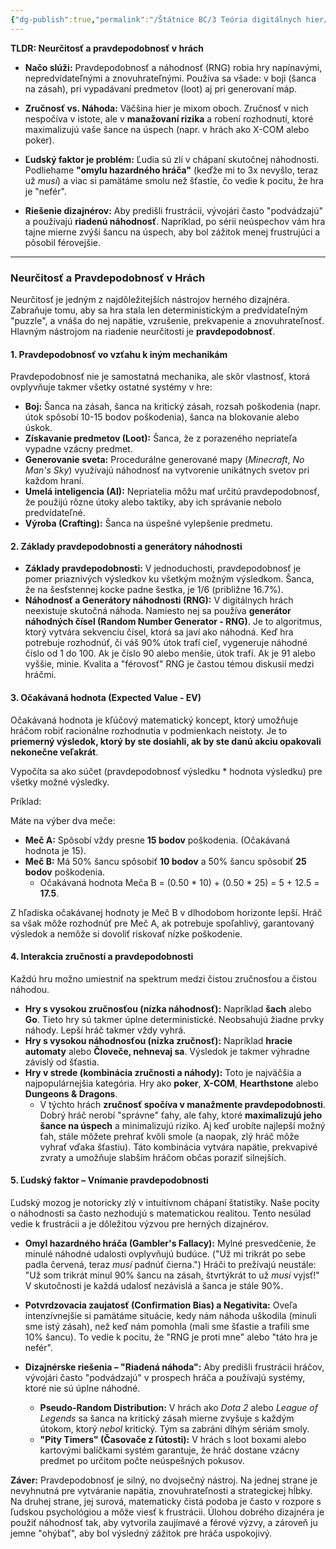 ```yaml
---
{"dg-publish":true,"permalink":"/Štátnice BC/3 Teória digitálnych hier/15 Neurčitosť a pravdepodobnosť v hrách/","created":"2025-06-20T21:50:03.074+02:00","updated":"2025-06-28T19:47:39.932+02:00"}
---
```


**TLDR: Neurčitosť a pravdepodobnosť v hrách**

- **Načo slúži:** Pravdepodobnosť a náhodnosť (RNG) robia hry napínavými, nepredvídateľnými a znovuhrateľnými. Používa sa všade: v boji (šanca na zásah), pri vypadávaní predmetov (loot) aj pri generovaní máp.
    
- **Zručnosť vs. Náhoda:** Väčšina hier je mixom oboch. Zručnosť v nich nespočíva v istote, ale v **manažovaní rizika** a robení rozhodnutí, ktoré maximalizujú vaše šance na úspech (napr. v hrách ako X-COM alebo poker).
    
- **Ľudský faktor je problém:** Ľudia sú zlí v chápaní skutočnej náhodnosti. Podliehame **"omylu hazardného hráča"** (keďže mi to 3x nevyšlo, teraz už _musí_) a viac si pamätáme smolu než šťastie, čo vedie k pocitu, že hra je "nefér".
    
- **Riešenie dizajnérov:** Aby predišli frustrácii, vývojári často "podvádzajú" a používajú **riadenú náhodnosť**. Napríklad, po sérii neúspechov vám hra tajne mierne zvýši šancu na úspech, aby bol zážitok menej frustrujúci a pôsobil férovejšie.

---

### **Neurčitosť a Pravdepodobnosť v Hrách**

Neurčitosť je jedným z najdôležitejších nástrojov herného dizajnéra. Zabraňuje tomu, aby sa hra stala len deterministickým a predvídateľným "puzzle", a vnáša do nej napätie, vzrušenie, prekvapenie a znovuhrateľnosť. Hlavným nástrojom na riadenie neurčitosti je **pravdepodobnosť**.

#### **1. Pravdepodobnosť vo vzťahu k iným mechanikám**

Pravdepodobnosť nie je samostatná mechanika, ale skôr vlastnosť, ktorá ovplyvňuje takmer všetky ostatné systémy v hre:

- **Boj:** Šanca na zásah, šanca na kritický zásah, rozsah poškodenia (napr. útok spôsobí 10-15 bodov poškodenia), šanca na blokovanie alebo úskok.
- **Získavanie predmetov (Loot):** Šanca, že z porazeného nepriateľa vypadne vzácny predmet.
- **Generovanie sveta:** Procedurálne generované mapy (_Minecraft_, _No Man's Sky_) využívajú náhodnosť na vytvorenie unikátnych svetov pri každom hraní.
- **Umelá inteligencia (AI):** Nepriatelia môžu mať určitú pravdepodobnosť, že použijú rôzne útoky alebo taktiky, aby ich správanie nebolo predvídateľné.
- **Výroba (Crafting):** Šanca na úspešné vylepšenie predmetu.

#### **2. Základy pravdepodobnosti a generátory náhodnosti**

- **Základy pravdepodobnosti:** V jednoduchosti, pravdepodobnosť je pomer priaznivých výsledkov ku všetkým možným výsledkom. Šanca, že na šesťstennej kocke padne šestka, je 1/6 (približne 16.7%).
- **Náhodnosť a Generátory náhodnosti (RNG):** V digitálnych hrách neexistuje skutočná náhoda. Namiesto nej sa používa **generátor náhodných čísel (Random Number Generator - RNG)**. Je to algoritmus, ktorý vytvára sekvenciu čísel, ktorá sa javí ako náhodná. Keď hra potrebuje rozhodnúť, či váš 90% útok trafí cieľ, vygeneruje náhodné číslo od 1 do 100. Ak je číslo 90 alebo menšie, útok trafí. Ak je 91 alebo vyššie, minie. Kvalita a "férovosť" RNG je častou témou diskusií medzi hráčmi.

#### **3. Očakávaná hodnota (Expected Value - EV)**

Očakávaná hodnota je kľúčový matematický koncept, ktorý umožňuje hráčom robiť racionálne rozhodnutia v podmienkach neistoty. Je to **priemerný výsledok, ktorý by ste dosiahli, ak by ste danú akciu opakovali nekonečne veľakrát**.

Vypočíta sa ako súčet (pravdepodobnosť výsledku * hodnota výsledku) pre všetky možné výsledky.

Príklad:

Máte na výber dva meče:

- **Meč A:** Spôsobí vždy presne **15 bodov** poškodenia. (Očakávaná hodnota je 15).
- **Meč B:** Má 50% šancu spôsobiť **10 bodov** a 50% šancu spôsobiť **25 bodov** poškodenia.
    - Očakávaná hodnota Meča B = (0.50 * 10) + (0.50 * 25) = 5 + 12.5 = **17.5**.

Z hľadiska očakávanej hodnoty je Meč B v dlhodobom horizonte lepší. Hráč sa však môže rozhodnúť pre Meč A, ak potrebuje spoľahlivý, garantovaný výsledok a nemôže si dovoliť riskovať nízke poškodenie.
#### **4. Interakcia zručností a pravdepodobnosti**

Každú hru možno umiestniť na spektrum medzi čistou zručnosťou a čistou náhodou.

- **Hry s vysokou zručnosťou (nízka náhodnosť):** Napríklad **šach** alebo **Go**. Tieto hry sú takmer úplne deterministické. Neobsahujú žiadne prvky náhody. Lepší hráč takmer vždy vyhrá.
- **Hry s vysokou náhodnosťou (nízka zručnosť):** Napríklad **hracie automaty** alebo **Človeče, nehnevaj sa**. Výsledok je takmer výhradne závislý od šťastia.
- **Hry v strede (kombinácia zručnosti a náhody):** Toto je najväčšia a najpopulárnejšia kategória. Hry ako **poker**, **X-COM**, **Hearthstone** alebo **Dungeons & Dragons**.
    - V týchto hrách **zručnosť spočíva v manažmente pravdepodobnosti**. Dobrý hráč nerobí "správne" ťahy, ale ťahy, ktoré **maximalizujú jeho šance na úspech** a minimalizujú riziko. Aj keď urobíte najlepší možný ťah, stále môžete prehrať kvôli smole (a naopak, zlý hráč môže vyhrať vďaka šťastiu). Táto kombinácia vytvára napätie, prekvapivé zvraty a umožňuje slabším hráčom občas poraziť silnejších.

#### **5. Ľudský faktor – Vnímanie pravdepodobnosti**

Ľudský mozog je notoricky zlý v intuitívnom chápaní štatistiky. Naše pocity o náhodnosti sa často nezhodujú s matematickou realitou. Tento nesúlad vedie k frustrácii a je dôležitou výzvou pre herných dizajnérov.

- **Omyl hazardného hráča (Gambler's Fallacy):** Mylné presvedčenie, že minulé náhodné udalosti ovplyvňujú budúce. ("Už mi trikrát po sebe padla červená, teraz _musí_ padnúť čierna.") Hráči to prežívajú neustále: "Už som trikrát minul 90% šancu na zásah, štvrtýkrát to už _musí_ vyjsť!" V skutočnosti je každá udalosť nezávislá a šanca je stále 90%.
    
- **Potvrdzovacia zaujatosť (Confirmation Bias) a Negativita:** Oveľa intenzívnejšie si pamätáme situácie, kedy nám náhoda uškodila (minuli sme istý zásah), než keď nám pomohla (mali sme šťastie a trafili sme 10% šancu). To vedie k pocitu, že "RNG je proti mne" alebo "táto hra je nefér".
    
- **Dizajnérske riešenia – "Riadená náhoda":** Aby predišli frustrácii hráčov, vývojári často "podvádzajú" v prospech hráča a používajú systémy, ktoré nie sú úplne náhodné.
    
    - **Pseudo-Random Distribution:** V hrách ako _Dota 2_ alebo _League of Legends_ sa šanca na kritický zásah mierne zvyšuje s každým útokom, ktorý _nebol_ kritický. Tým sa zabráni dlhým sériám smoly.
    - **"Pity Timers" (Časovače z ľútosti):** V hrách s loot boxami alebo kartovými balíčkami systém garantuje, že hráč dostane vzácny predmet po určitom počte neúspešných pokusov.

**Záver:** Pravdepodobnosť je silný, no dvojsečný nástroj. Na jednej strane je nevyhnutná pre vytváranie napätia, znovuhrateľnosti a strategickej hĺbky. Na druhej strane, jej surová, matematicky čistá podoba je často v rozpore s ľudskou psychológiou a môže viesť k frustrácii. Úlohou dobrého dizajnéra je použiť náhodnosť tak, aby vytvorila zaujímavé a férové výzvy, a zároveň ju jemne "ohýbať", aby bol výsledný zážitok pre hráča uspokojivý.
